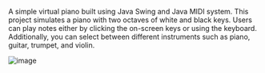 A simple virtual piano built using Java Swing and Java MIDI system. This project simulates a piano with two octaves of white and black keys. Users can play notes either by clicking the on-screen keys or using the keyboard. Additionally, you can select between different instruments such as piano, guitar, trumpet, and violin.

![image](https://github.com/user-attachments/assets/f8fcf127-cf68-4e93-bb82-9943d17e8f2b)
